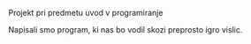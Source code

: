 Projekt pri predmetu uvod v programiranje

Napisali smo program, ki nas bo vodil skozi preprosto igro vislic.